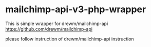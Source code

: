 # mailchimp-api-v3-php-wrapper
This is simple wrapper for drewm/mailchimp-api https://github.com/drewm/mailchimp-api

please follow instruction of drewm/mailchimp-api instruction


